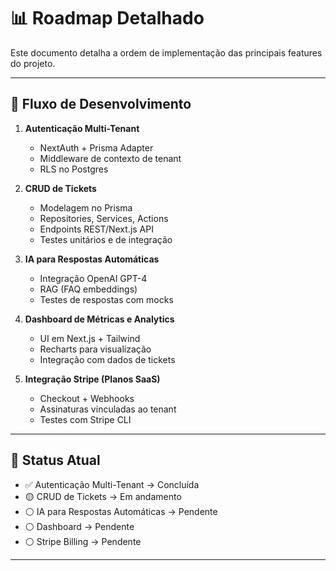 # 📊 Roadmap Detalhado

Este documento detalha a ordem de implementação das principais features do projeto.

---

## 🔄 Fluxo de Desenvolvimento

1. **Autenticação Multi-Tenant**
   - NextAuth + Prisma Adapter
   - Middleware de contexto de tenant
   - RLS no Postgres

2. **CRUD de Tickets**
   - Modelagem no Prisma
   - Repositories, Services, Actions
   - Endpoints REST/Next.js API
   - Testes unitários e de integração

3. **IA para Respostas Automáticas**
   - Integração OpenAI GPT-4
   - RAG (FAQ embeddings)
   - Testes de respostas com mocks

4. **Dashboard de Métricas e Analytics**
   - UI em Next.js + Tailwind
   - Recharts para visualização
   - Integração com dados de tickets

5. **Integração Stripe (Planos SaaS)**
   - Checkout + Webhooks
   - Assinaturas vinculadas ao tenant
   - Testes com Stripe CLI

---

## 📌 Status Atual

- ✅ Autenticação Multi-Tenant → Concluída
- 🟡 CRUD de Tickets → Em andamento
- ⚪ IA para Respostas Automáticas → Pendente
- ⚪ Dashboard → Pendente
- ⚪ Stripe Billing → Pendente

---

